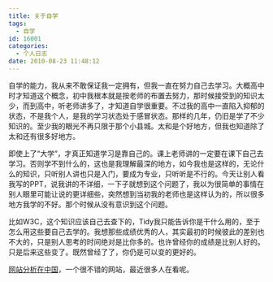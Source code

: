 ```yaml
---
title: 关于自学
tags:
  - 自学
id: 16001
categories:
  - 个人日志
date: 2010-08-23 11:48:12
---
```


自学的能力，我从来不敢保证我一定拥有，但我一直在努力自己去学习。大概高中时才知道这个概念，初中我根本就是按老师的布置去努力，那时候接受到的知识太少，而到高中，听老师讲多了，才知道自学很重要。不过我的高中一直陷入抑郁的状态，不是我个人，是我的学习状态处于感冒状态。那样的几年，仍旧是学了不少知识的。至少我的眼光不再只限于那个小县城。太和是个好地方，但我也知道除了太和还有很多好地方。

即使上了“大学”，才真正知道学习是靠自己的。课上老师讲的一定要在课下自己去学习。否则学不到什么的，这也是我理解最深的地方，如今我也是这样的，无论什么的知识，只听别人讲也只是入门，要成为专业，只听听是不行的。今天让别人看我写的PPT，说我讲的不详细，一下子就想到这个问题了，我以为很简单的事情在别人眼里可能让说的更详细些，突然想到当初我的老师也是这样认为的，所以很多地方我学的不好。那个时候从没有意识到这个问题。

比如W3C，这个知识应该自己去查下的，Tidy我只能告诉你是干什么用的，至于怎么用这些要自己去学的。我想那些成绩优秀的人，其实最初的时候彼此的差别也不大的，只是别人思考的时间绝对是比你多的。也许曾经你的成绩是比别人好的。只是后来这些变了。既然曾经了了，你仍是可以变的更好的。

[网站分析在中国](http://www.chinawebanalytics.cn)，一个很不错的网站，最近很多人在看呢。